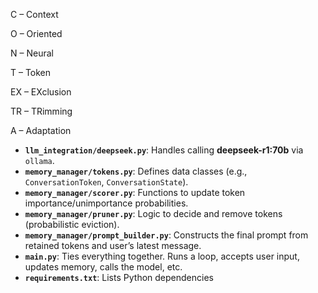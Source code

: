 C – Context

O – Oriented

N – Neural

T – Token

EX – EXclusion

TR – TRimming

A – Adaptation

- **`llm_integration/deepseek.py`**: Handles calling **deepseek-r1:70b** via `ollama`.
- **`memory_manager/tokens.py`**: Defines data classes (e.g., `ConversationToken`, `ConversationState`).
- **`memory_manager/scorer.py`**: Functions to update token importance/unimportance probabilities.
- **`memory_manager/pruner.py`**: Logic to decide and remove tokens (probabilistic eviction).
- **`memory_manager/prompt_builder.py`**: Constructs the final prompt from retained tokens and user’s latest message.
- **`main.py`**: Ties everything together. Runs a loop, accepts user input, updates memory, calls the model, etc.
- **`requirements.txt`**: Lists Python dependencies
